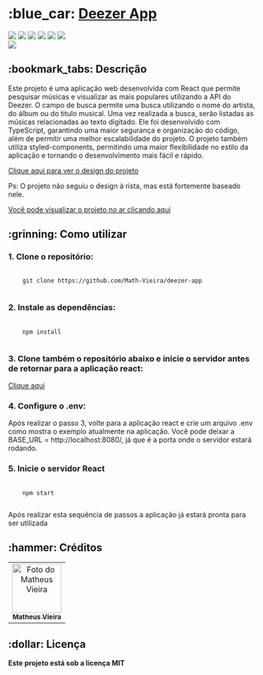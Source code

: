<h1>:blue_car: <a href="https://deezer-app-mv.vercel.app/">Deezer App</a></h1>

<div style="display: inline_block">
<img src="https://img.shields.io/badge/TypeScript-brightgreen"/>
<img src="https://img.shields.io/badge/ReactJs-brightgreen"/>
<img src="https://img.shields.io/badge/Styled Components-brightgreen"/>
<img src="https://img.shields.io/badge/Prettier-brightgreen"/>
<img src="https://img.shields.io/badge/Eslint-brightgreen"/>
<img src="https://img.shields.io/badge/i18next-brightgreen"/>
</div>

<img src ="https://cdn.discordapp.com/attachments/908101448112431115/1067589158098444348/image.png" />

<h2>:bookmark_tabs: Descrição</h2>
<p>Este projeto é uma aplicação web desenvolvida com React que permite pesquisar músicas e visualizar as mais populares utilizando a API do Deezer. O campo de busca permite uma busca utilizando o nome do artista, do álbum ou do titulo musical. Uma vez realizada a busca, serão listadas as músicas relacionadas ao texto digitado. Ele foi desenvolvido com TypeScript, garantindo uma maior segurança e organização do código, além de permitir uma melhor escalabilidade do projeto. O projeto também utiliza styled-components, permitindo uma maior flexibilidade no estilo da aplicação e tornando o desenvolvimento mais fácil e rápido.</p>

<a href="https://www.figma.com/file/4etJg79VOy7PPb3X2XHOji/CAM-Tecnologia?node-id=0%3A1&t=ENWKh6I1uYOoWvdB-1">Clique aqui para ver o design do projeto</a>
<p>Ps: O projeto não seguiu o design à rista, mas está fortemente baseado nele.</p>
<a href="https://deezer-app-mv.vercel.app/">Você pode visualizar o projeto no ar clicando aqui</a>

<h2>:grinning: Como utilizar</h2>

<h3>1. Clone o repositório:</h3>
<pre>
  <code>
    git clone https://github.com/Math-Vieira/deezer-app
  </code>
</pre>

<h3>2. Instale as dependências:</h3>
<pre>
  <code>
    npm install
  </code>
</pre>

<h3>3. Clone também o repositório abaixo e inicie o servidor antes de retornar para a aplicação react:</h3>
<a href="https://github.com/Math-Vieira/deezer-api-consumer">Clique aqui</a>

<h3>4. Configure o .env:</h3>
<p>Após realizar o passo 3, volte para a aplicação react e crie um arquivo .env como mostra o exemplo atualmente na aplicação.
Você pode deixar a BASE_URL = http://localhost:8080/, já que é a porta onde o servidor estará rodando. </p>

<h3>5. Inicie o servidor React</h3>
<pre>
  <code>
    npm start
  </code>
</pre>

<p>Após realizar esta sequência de passos a aplicação já estará pronta para ser utilizada </p>

<h2>:hammer: Créditos</h2>
<table>
  <tr>
    <td align="center">
      <a href="https://github.com/Math-Vieira">
        <img src="https://cdn.discordapp.com/attachments/908101448112431115/964905499613077504/me.png" width="100px;" alt="Foto do Matheus Vieira"/><br>
        <sub>
          <b>Matheus Vieira</b>
        </sub>
      </a>
    </td>
  </tr>
</table>

<h2>:dollar: Licença</h2>
<b>Este projeto está sob a licença MIT</b>

